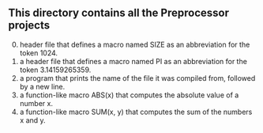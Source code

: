 ## This directory contains all the Preprocessor projects
0.  header file that defines a macro named SIZE as an abbreviation for the token 1024.
1.  a header file that defines a macro named PI as an abbreviation for the token 3.14159265359.
2.  a program that prints the name of the file it was compiled from, followed by a new line.
3.  a function-like macro ABS(x) that computes the absolute value of a number x.
4.  a function-like macro SUM(x, y) that computes the sum of the numbers x and y.
